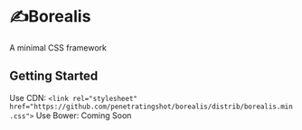 # ✍️Borealis
A minimal CSS framework

## Getting Started
Use CDN: `<link rel="stylesheet" href="https://github.com/penetratingshot/borealis/distrib/borealis.min.css">`
Use Bower: Coming Soon
